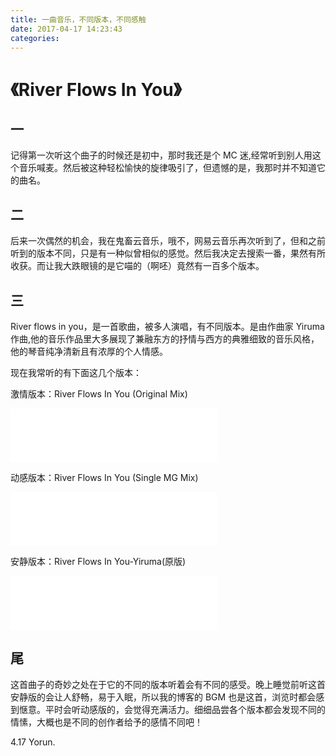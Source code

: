 ```yaml
---
title: 一曲音乐，不同版本，不同感触
date: 2017-04-17 14:23:43
categories:
---
```


# 《River Flows In You》

## 一

记得第一次听这个曲子的时候还是初中，那时我还是个 MC 迷,经常听到别人用这个音乐喊麦。然后被这种轻松愉快的旋律吸引了，但遗憾的是，我那时并不知道它的曲名。

## 二

后来一次偶然的机会，我在鬼畜云音乐，哦不，网易云音乐再次听到了，但和之前听到的版本不同，只是有一种似曾相似的感觉。然后我决定去搜索一番，果然有所收获。而让我大跌眼镜的是它喵的（啊呸）竟然有一百多个版本。

## 三

River flows in you，是一首歌曲，被多人演唱，有不同版本。是由作曲家 Yiruma 作曲,他的音乐作品里大多展现了兼融东方的抒情与西方的典雅细致的音乐风格，他的琴音纯净清新且有浓厚的个人情感。

现在我常听的有下面这几个版本：

激情版本：River Flows In You (Original Mix)

<iframe frameborder="no" border="0" marginwidth="0" marginheight="0" width=330 height=86 src="//music.163.com/outchain/player?type=2&id=5086081&auto=0&height=66"></iframe>

动感版本：River Flows In You (Single MG Mix)

<iframe frameborder="no" border="0" marginwidth="0" marginheight="0" width=330 height=86 src="//music.163.com/outchain/player?type=2&id=5103234&auto=0&height=66"></iframe>

安静版本：River Flows In You-Yiruma(原版)

<iframe frameborder="no" border="0" marginwidth="0" marginheight="0" width=330 height=86 src="//music.163.com/outchain/player?type=2&id=26237342&auto=0&height=66"></iframe>

## 尾

这首曲子的奇妙之处在于它的不同的版本听着会有不同的感受。晚上睡觉前听这首安静版的会让人舒畅，易于入眠，所以我的博客的 BGM 也是这首，浏览时都会感到惬意。平时会听动感版的，会觉得充满活力。细细品尝各个版本都会发现不同的情愫，大概也是不同的创作者给予的感情不同吧！

4.17
Yorun.
